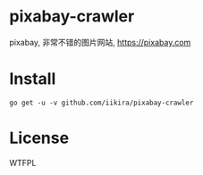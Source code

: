 # pixabay-crawler
pixabay, 非常不错的图片网站, https://pixabay.com

# Install
```
go get -u -v github.com/iikira/pixabay-crawler
```

# License
WTFPL
